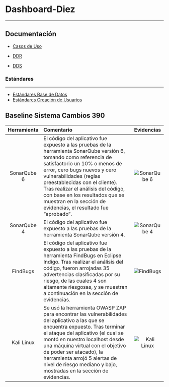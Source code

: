 # Dashboard-Diez

---

## Documentación 

+ [Casos de Uso](http://everis.homelinux.com:8090/owncloud/s/SBfqWBIKWDQQ1Lf)

+ [DDR](http://everis.homelinux.com:8090/owncloud/s/UY0TTioRFZhrb1B)

+ [DDS](http://everis.homelinux.com:8090/owncloud/s/Q9fQk2ugGIqoxZe)

### Estándares
---
+ [Estándares Base de Datos](http://everis.homelinux.com:8090/owncloud/s/PcesziLdhrvDmUh)
+ [Estándares Creación de Usuarios](http://everis.homelinux.com:8090/owncloud/s/XnxtOskeDA370R1)


## Baseline Sistema Cambios 390

| Herramienta     | Comentario                                                           | Evidencias                          | 
|:---------------:|:---------------------------------------------------------------------|:-----------------------------------:|
| SonarQube 6     | El código del aplicativo fue expuesto a las pruebas de la herramienta SonarQube versión 6, tomando como referencia de satisfactorio un 10% o menos de error, cero bugs nuevos y cero vulnerabilidades (reglas preestablecidas con el cliente). Tras realizar el análisis del código, con base en los resultados que se muestran en la sección de evidencias, el resultado fue “aprobado”. | ![SonarQube 6](https://drive.google.com/uc?export=view&id=0B-qMuzIV-omPQ0pJbFFKeE5aeGs "SonarQube 6")|
| SonarQube 4     | El código del aplicativo fue expuesto a las pruebas de la herramienta SonarQube versión 4. | ![SonarQube 4](https://drive.google.com/uc?export=view&id=0B-qMuzIV-omPaG50djlsR2tnbEE "SonarQube 4")|
| FindBugs        | El código del aplicativo fue expuesto a las pruebas de la herramienta FindBugs en Eclipse Indigo. Tras realizar el análisis del código, fueron arrojadas 35 advertencias clasificadas por su riesgo, de las cuales 4 son altamente riesgosas, y se muestran a continuación en la sección de evidencias. | ![FindBugs](https://drive.google.com/uc?export=view&id=0B-qMuzIV-omPRFJrT3pyT0dJRkU "FindBugs")|
| Kali Linux      | Se usó la herramienta OWASP ZAP para encontrar las vulnerabilidades del aplicativo a las que se encuentra expuesto. Tras terminar el ataque del aplicativo (el cual se montó en nuestro localhost desde una máquina virtual con el objetivo de poder ser atacado), la herramienta arrojó 5 alertas de nivel de riesgo mediano y bajo, mostradas en la sección de evidencias. | ![Kali Linux](https://drive.google.com/uc?export=view&id=0B-qMuzIV-omPUFAtcnFPTlpnbVU "Kali Linux")|


